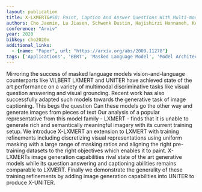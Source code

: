 ```yaml
---
layout: publication
title: X-LXMERT&#58; Paint, Caption And Answer Questions With Multi-modal Transformers
authors: Cho Jaemin, Lu Jiasen, Schwenk Dustin, Hajishirzi Hannaneh, Kembhavi Aniruddha
conference: "Arxiv"
year: 2020
bibkey: cho2020x
additional_links:
  - {name: "Paper", url: "https://arxiv.org/abs/2009.11278"}
tags: ['Applications', 'BERT', 'Masked Language Model', 'Model Architecture', 'Multimodal Models', 'Pretraining Methods', 'Training Techniques', 'Transformer']
---
```

Mirroring the success of masked language models vision-and-language counterparts like ViLBERT LXMERT and UNITER have achieved state of the art performance on a variety of multimodal discriminative tasks like visual question answering and visual grounding. Recent work has also successfully adapted such models towards the generative task of image captioning. This begs the question Can these models go the other way and generate images from pieces of text Our analysis of a popular representative from this model family - LXMERT - finds that it is unable to generate rich and semantically meaningful imagery with its current training setup. We introduce X-LXMERT an extension to LXMERT with training refinements including discretizing visual representations using uniform masking with a large range of masking ratios and aligning the right pre-training datasets to the right objectives which enables it to paint. X-LXMERTs image generation capabilities rival state of the art generative models while its question answering and captioning abilities remains comparable to LXMERT. Finally we demonstrate the generality of these training refinements by adding image generation capabilities into UNITER to produce X-UNITER.
